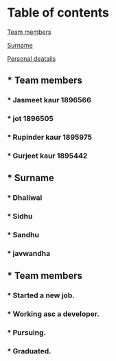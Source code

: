 # Table of contents
[Team members](#teammembers)

[Surname](#Surname)

[Personal deatails](#Personaldetails)

## * Team members
### * Jasmeet kaur 1896566
### * jot  1896505
### * Rupinder kaur 1895975
### * Gurjeet kaur 1895442



## * Surname
### * Dhaliwal
### * Sidhu
### * Sandhu
### * javwandha


## * Team members
### * Started a new job.
### * Working asc a developer.
### * Pursuing.
### * Graduated.
